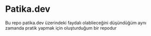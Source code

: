 # Patika.dev
Bu repo patika.dev üzerindeki faydalı olablieceğini düşündüğüm aynı zamanda pratik yapmak için oluşturduğum bir repodur 
